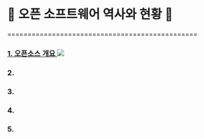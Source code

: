 # :palm_tree: 오픈 소프트웨어 역사와 현황 :palm_tree:
===============================================
<br>

### [ 1. 오픈소스 개요 ](https://github.com/groupFive/5JO-REPOSITORY/blob/main/%EA%B5%90%EC%9E%AC%205%EC%9E%A5%20%EC%A0%95%EB%A6%AC/README.md) <img src="https://img.shields.io/badge/이세진-3DDC84?style=flat-square&logoColor=white"/>

### 2.
### 3.
### 4.
### 5.
